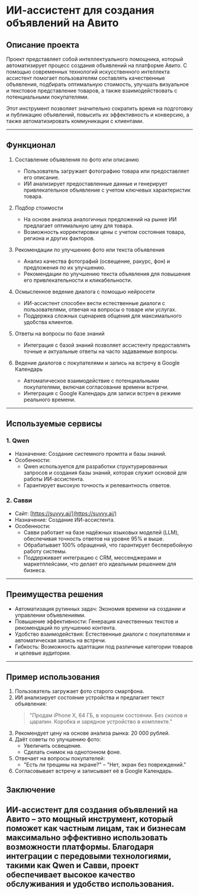 # ИИ-ассистент для создания объявлений на Авито

## Описание проекта

Проект представляет собой интеллектуального помощника, который автоматизирует процесс создания объявлений на платформе Авито. С помощью современных технологий искусственного интеллекта ассистент помогает пользователям составлять качественные объявления, подбирать оптимальную стоимость, улучшать визуальное и текстовое представление товаров, а также взаимодействовать с потенциальными покупателями.

Этот инструмент позволяет значительно сократить время на подготовку и публикацию объявлений, повысить их эффективность и конверсию, а также автоматизировать коммуникации с клиентами.

---

## Функционал

1. Составление объявления по фото или описанию  
   - Пользователь загружает фотографию товара или предоставляет его описание.
   - ИИ анализирует предоставленные данные и генерирует привлекательное объявление с учетом ключевых характеристик товара.

2. Подбор стоимости  
   - На основе анализа аналогичных предложений на рынке ИИ предлагает оптимальную цену для товара.
   - Возможность корректировки цены с учетом состояния товара, региона и других факторов.

3. Рекомендации по улучшению фото или текста объявления  
   - Анализ качества фотографий (освещение, ракурс, фон) и предложения по их улучшению.
   - Рекомендации по улучшению текста объявления для повышения его привлекательности и кликабельности.

4. Осмысленное ведение диалога с помощью нейросети  
   - ИИ-ассистент способен вести естественные диалоги с пользователями, отвечая на вопросы о товаре или услугах.
   - Поддержка сложных сценариев общения для максимального удобства клиентов.

5. Ответы на вопросы по базе знаний  
   - Интеграция с базой знаний позволяет ассистенту предоставлять точные и актуальные ответы на часто задаваемые вопросы.

6. Ведение диалогов с покупателями и запись на встречу в Google Календарь  
   - Автоматическое взаимодействие с потенциальными покупателями, включая согласование времени встречи.
   - Интеграция с Google Календарь для записи встреч в режиме реального времени.

---

## Используемые сервисы

### 1. Qwen
   - Назначение: Создание системного промпта и базы знаний.
   - Особенности:  
     - Qwen используется для разработки структурированных запросов и создания базы знаний, которая служит основой для работы ИИ-ассистента.
     - Гарантирует высокую точность и релевантность ответов.

### 2. Савви  
   - Сайт: [https://suvvy.ai/](https://suvvy.ai/)  
   - Назначение: Создание ИИ-ассистента.  
   - Особенности:  
     - Савви работает на базе надёжных языковых моделей (LLM), обеспечивая точность ответов на уровне 95% и выше.  
     - Обрабатывает 100% обращений, что гарантирует бесперебойную работу системы.  
     - Поддерживает интеграцию с CRM, мессенджерами и маркетплейсами, что делает его идеальным решением для бизнеса.  

---

## Преимущества решения

- Автоматизация рутинных задач: Экономия времени на создании и управлении объявлениями.  
- Повышение эффективности: Генерация качественных текстов и рекомендаций по улучшению контента.  
- Удобство взаимодействия: Естественные диалоги с покупателями и автоматическая запись на встречи.  
- Гибкость: Возможность адаптации под различные категории товаров и целевые аудитории.  

---

## Пример использования

1. Пользователь загружает фото старого смартфона.  
2. ИИ анализирует состояние устройства и предлагает текст объявления:  
   > "Продам iPhone X, 64 ГБ, в хорошем состоянии. Без сколов и царапин. Коробка и зарядное устройство в комплекте."  
3. Рекомендует цену на основе анализа рынка: 20 000 рублей.  
4. Даёт советы по улучшению фото:  
   - Увеличить освещение.  
   - Сделать снимок на однотонном фоне.  
5. Отвечает на вопросы покупателей:  
   - "Есть ли трещины на экране?" – "Нет, экран без повреждений."  
6. Согласовывает встречу и записывает её в Google Календарь.

## Заключение

ИИ-ассистент для создания объявлений на Авито – это мощный инструмент, который поможет как частным лицам, так и бизнесам максимально эффективно использовать возможности платформы. Благодаря интеграции с передовыми технологиями, такими как Qwen и Савви, проект обеспечивает высокое качество обслуживания и удобство использования.
---



